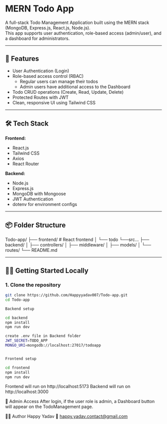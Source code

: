 # MERN Todo App

A full-stack Todo Management Application built using the MERN stack (MongoDB, Express.js, React.js, Node.js).  
This app supports user authentication, role-based access (admin/user), and a dashboard for administrators.

---

## 🚀 Features

- User Authentication (Login)
- Role-based access control (RBAC)
  - Regular users can manage their todos
  - Admin users have additional access to the Dashboard
- Todo CRUD operations (Create, Read, Update, Delete)
- Protected Routes with JWT
- Clean, responsive UI using Tailwind CSS

---

## 🛠️ Tech Stack

**Frontend:**
- React.js
- Tailwind CSS
- Axios
- React Router

**Backend:**
- Node.js
- Express.js
- MongoDB with Mongoose
- JWT Authentication
- dotenv for environment configs

---

## 📦 Folder Structure
Todo-app/
├── frontend/ # React frontend
│ └── todo
          └──src...
├── backend/
│ ├── controllers/
│ ├── middleware/
│ ├── models/
│ └── routes/
└── README.md


---

## 🧑‍💻 Getting Started Locally

### 1. Clone the repository

```bash
git clone https://github.com/Happyyadav007/Todo-app.git
cd Todo-app

Backend setup

cd backend
npm install
npm run dev

create .env file in Backend folder
JWT_SECRET=TODO_APP
MONGO_URI=mongodb://localhost:27017/todoapp


Frontend setup

cd frontend
npm install
npm run dev

```

Frontend will run on http://localhost:5173
Backend will run on http://localhost:3000

🔐 Admin Access
After login, if the user role is admin, a Dashboard button will appear on the TodoManagement page.

🙋‍♂️ Author
Happy Yadav
📧 happy.yadav.contact@gmail.com


